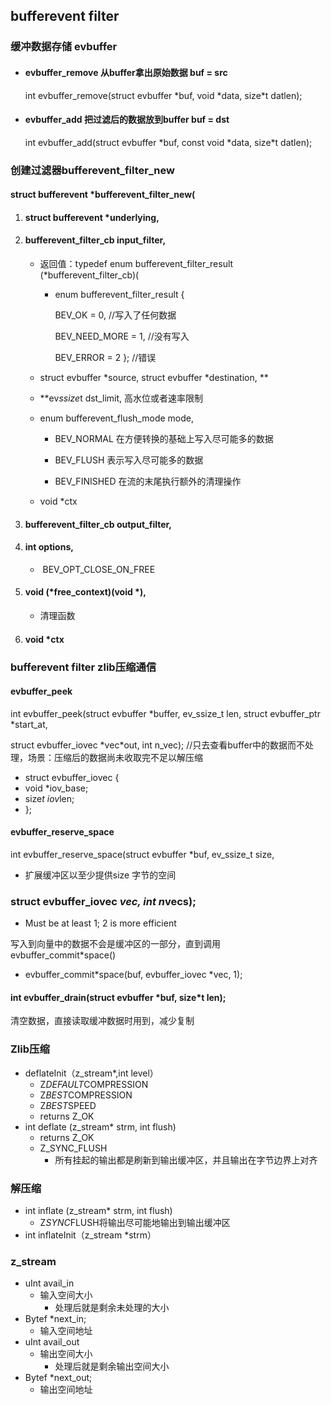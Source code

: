 ## bufferevent filter

### 缓冲数据存储 evbuffer

- #### evbuffer_remove 从buffer拿出原始数据 buf = src

  int evbuffer_remove(struct evbuffer \*buf, void \*data, size*t datlen);

- #### evbuffer_add  把过滤后的数据放到buffer buf = dst

  int evbuffer_add(struct evbuffer \*buf, const void \*data, size*t datlen);

### 创建过滤器bufferevent_filter_new

#### struct bufferevent *bufferevent_filter_new(

1. #### struct bufferevent *underlying,

2. #### bufferevent_filter_cb input_filter,

   - 返回值：typedef enum bufferevent_filter_result (*bufferevent_filter_cb)(

     - enum bufferevent_filter_result {

       BEV_OK = 0,    //写入了任何数据

       BEV_NEED_MORE = 1,   //没有写入

       BEV_ERROR = 2	};  //错误

   - struct evbuffer *source, struct evbuffer *destination, **

   -    **ev*ssize*t dst_limit,   高水位或者速率限制

   - enum bufferevent_flush_mode mode,
   
     - BEV_NORMAL  在方便转换的基础上写入尽可能多的数据
   
     
     - BEV_FLUSH  表示写入尽可能多的数据
     
     - BEV_FINISHED  在流的末尾执行额外的清理操作
     
   - void *ctx   
   
3. #### bufferevent_filter_cb output_filter,


4. #### int options,

   - ​	BEV_OPT_CLOSE_ON_FREE

5. #### void (*free_context)(void *),

   - 清理函数	

6. #### void *ctx



### bufferevent filter zlib压缩通信

#### evbuffer_peek

int evbuffer_peek(struct evbuffer \*buffer, ev_ssize_t len, struct evbuffer_ptr \*start_at,

struct evbuffer_iovec \*vec*out, int n_vec);   //只去查看buffer中的数据而不处理，场景：压缩后的数据尚未收取完不足以解压缩

- struct evbuffer_iovec {
- void *iov_base;
- size*t iov*len;
- };

#### evbuffer_reserve_space

int evbuffer_reserve_space(struct evbuffer *buf, ev_ssize_t size,

- 扩展缓冲区以至少提供size 字节的空间

### struct evbuffer_iovec *vec, int n*vecs);

- Must be at least 1; 2 is more efficient

写入到向量中的数据不会是缓冲区的一部分，直到调用evbuffer_commit*space()

- evbuffer_commit*space(buf, evbuffer_iovec *vec, 1);

#### int evbuffer_drain(struct evbuffer \*buf, size*t len);

清空数据，直接读取缓冲数据时用到，减少复制

### Zlib压缩

- deflateInit（z_stream*,int level）
  - Z*DEFAULT*COMPRESSION
  - Z*BEST*COMPRESSION
  - Z*BEST*SPEED
  - returns Z_OK
- int deflate (z_stream* strm, int flush)
  - returns Z_OK
  - Z_SYNC_FLUSH
    - 所有挂起的输出都是刷新到输出缓冲区，并且输出在字节边界上对齐

### 解压缩

- int inflate (z_stream* strm, int flush)
  - Z*SYNC*FLUSH将输出尽可能地输出到输出缓冲区
- int inflateInit（z_stream *strm）

### z_stream

- uInt avail_in
  - 输入空间大小
    - 处理后就是剩余未处理的大小
- Bytef *next_in;
  - 输入空间地址
- uInt avail_out
  - 输出空间大小
    - 处理后就是剩余输出空间大小
- Bytef *next_out;
  - 输出空间地址